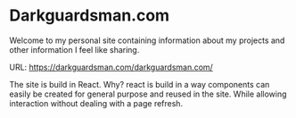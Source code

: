 # Darkguardsman.com

Welcome to my personal site containing information about my projects and other information I feel like sharing.

URL: <https://darkguardsman.com/darkguardsman.com/>

The site is build in React. Why? react is build in a way components can easily be created for general purpose and reused in the site. While allowing interaction without dealing with a page refresh.

